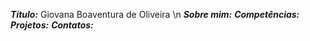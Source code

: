 ***Título:*** Giovana Boaventura de Oliveira \n
***Sobre mim:*** 
***Competências:*** 
***Projetos:***
***Contatos:***
